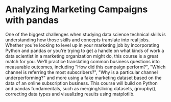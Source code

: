 # Analyzing Marketing Campaigns with pandas

One of the biggest challenges when studying data science technical skills is understanding how those skills and concepts translate into real jobs. Whether you're looking to level up in your marketing job by incorporating Python and pandas or you're trying to get a handle on what kinds of work a data scientist in a marketing organization might do, this course is a great match for you. We'll practice translating common business questions into measurable outcomes, including "How did this campaign perform?", "Which channel is referring the most subscribers?", "Why is a particular channel underperforming?" and more using a fake marketing dataset based on the data of an online subscription business. This course will build on Python and pandas fundamentals, such as merging/slicing datasets, groupby(), correcting data types and visualizing results using matplotlib.

